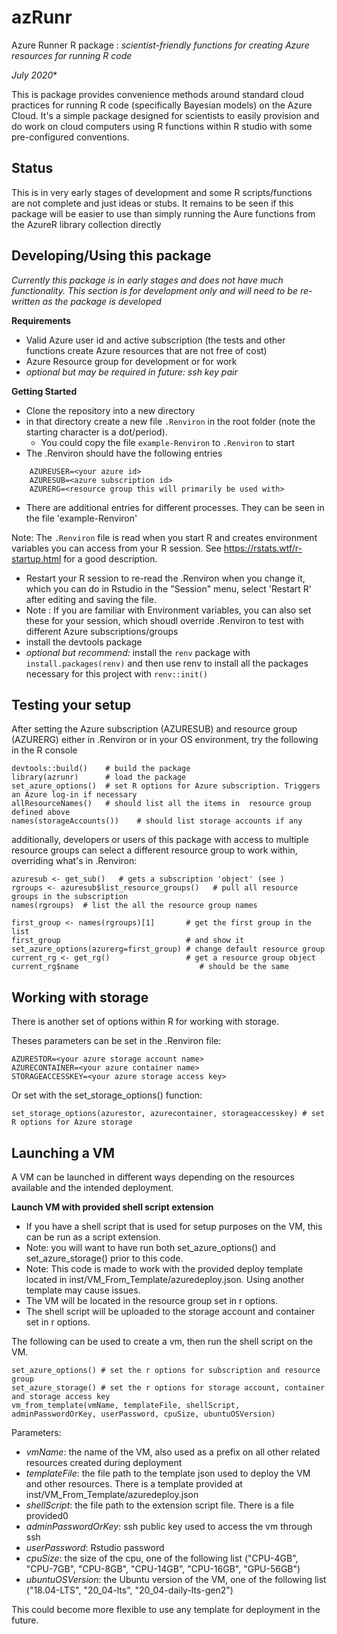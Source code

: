 azRunr
===

Azure Runner R package : *scientist-friendly functions for creating Azure resources for running R code*


*July 2020**

This is package provides convenience methods around standard cloud practices for running R code (specifically Bayesian models) on the Azure Cloud.   It's a  simple package designed for scientists to easily provision and do work on cloud computers using R functions within R studio with some pre-configured conventions. 

Status
---

This is in very early stages of development and some R scripts/functions are not complete and just ideas or stubs.   It remains to be seen if this package will be easier to use than simply running the Aure functions from the AzureR library collection directly


Developing/Using this package
---



*Currently this package is in early stages and does not have much functionality.   This section is for development only and will need to be re-written as the package is developed*

**Requirements**

  * Valid Azure user id and active subscription (the tests and other functions create Azure resources that are not free of cost)
  * Azure Resource group for development or for work
  * *optional but may be required in future: ssh key pair* 
 
**Getting Started**

  * Clone the repository into a new directory
  * in that directory create a new file `.Renviron` in the root folder (note the starting character is
    a dot/period).  
    - You could copy the file  `example-Renviron` to `.Renviron` to start
  * The .Renviron should have the following entries 

```
    AZUREUSER=<your azure id>
    AZURESUB=<azure subscription id>
    AZURERG=<resource group this will primarily be used with>
```
  * There are additional entries for different processes. They can be seen in the file 'example-Renviron'

Note: The `.Renviron` file is read when you start R and creates environment variables you can access from your R session.  See https://rstats.wtf/r-startup.html for a good description.    

  * Restart your R session to re-read the .Renviron when you change it, which you can do in Rstudio in the "Session" menu, select 'Restart R' after editing and saving the file. 
  * Note : If you are familiar with Environment variables, you can also set these for your session, which shoudl override .Renviron to test with different Azure subscriptions/groups
  * install the devtools package
  * *optional but recommend:* install the `renv` package with ` install.packages(renv)` and then use
    renv to install all the packages necessary for this project with `renv::init()`


Testing your setup
---

After setting the Azure subscription (AZURESUB) and resource group (AZURERG) either in .Renviron or in your OS environment, try the following in the R console

```
devtools::build()    # build the package
library(azrunr)      # load the package
set_azure_options()  # set R options for Azure subscription. Triggers an Azure log-in if necessary
allResourceNames()   # should list all the items in  resource group defined above
names(storageAccounts())    # should list storage accounts if any
```

additionally, developers or users of this package with access to multiple resource groups can select a different resource group to work within, overriding what's in .Renviron:

```
azuresub <- get_sub()   # gets a subscription 'object' (see )
rgroups <- azuresub$list_resource_groups()   # pull all resource groups in the subscription
names(rgroups)  # list the all the resource group names

first_group <- names(rgroups)[1]       # get the first group in the list
first_group                            # and show it
set_azure_options(azurerg=first_group) # change default resource group
current_rg <- get_rg()                 # get a resource group object
current_rg$name                           # should be the same
```

Working with storage
---
There is another set of options within R for working with storage. 

Theses parameters can be set in the .Renviron file:
```
AZURESTOR=<your azure storage account name>
AZURECONTAINER=<your azure container name>
STORAGEACCESSKEY=<your azure storage access key>
```
Or set with the set_storage_options() function:
```
set_storage_options(azurestor, azurecontainer, storageaccesskey) # set R options for Azure storage
```


Launching a VM
---

A VM can be launched in different ways depending on the resources available and the intended deployment.

**Launch VM with provided shell script extension**

- If you have a shell script that is used for setup purposes on the VM, this can be run as a script extension.
- Note: you will want to have run both set_azure_options() and set_azure_storage() prior to this code.
- Note: This code is made to work with the provided deploy template located in inst/VM_From_Template/azuredeploy.json. Using another template may cause issues.
- The VM will be located in the resource group set in r options.
- The shell script will be uploaded to the storage account and container set in r options.

The following can be used to create a vm, then run the shell script on the VM. 

```
set_azure_options() # set the r options for subscription and resource group
set_azure_storage() # set the r options for storage account, container and storage access key
vm_from_template(vmName, templateFile, shellScript, adminPasswordOrKey, userPassword, cpuSize, ubuntuOSVersion)
```
Parameters:
- *vmName*: the name of the VM, also used as a prefix on all other related resources created during deployment
- *templateFile*: the file path to the template json used to deploy the VM and other resources. There is a template provided at inst/VM_From_Template/azuredeploy.json
- *shellScript*: the file path to the extension script file. There is a file provided0
- *adminPasswordOrKey*: ssh public key used to access the vm through ssh
- *userPassword*: Rstudio password
- *cpuSize*: the size of the cpu, one of the following list ("CPU-4GB", "CPU-7GB", "CPU-8GB", "CPU-14GB", "CPU-16GB", "GPU-56GB")
- *ubuntuOSVersion*: the Ubuntu version of the VM, one of the following list ("18.04-LTS", "20_04-lts", "20_04-daily-lts-gen2")



This could become more flexible to use any template for deployment in the future.
